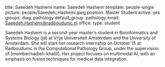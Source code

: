 title: Saeedeh Hashemi
name: Saeedeh Hashemi
template: people-single
picture: people/Saeedeh_Hashemi.jpeg
position: Master Student
active: yes
groups: diag, pathology
default_group: pathology
email: Saeedeh.Hashemi@radboudumc.nl
office: 
type: student

Saeedeh Hashemi is a second-year master's student in Bioinformatics and Systems Biology (jd) at Vrije Universiteit Amsterdam and the University of Amsterdam. She will start her research internship on October 15 at Radboudumc in the Computational Pathology Group, under the supervision of [member/nadieh-khalili]. Her project focuses on multimodal AI, with an emphasis on fusion techniques for medical data integration.
